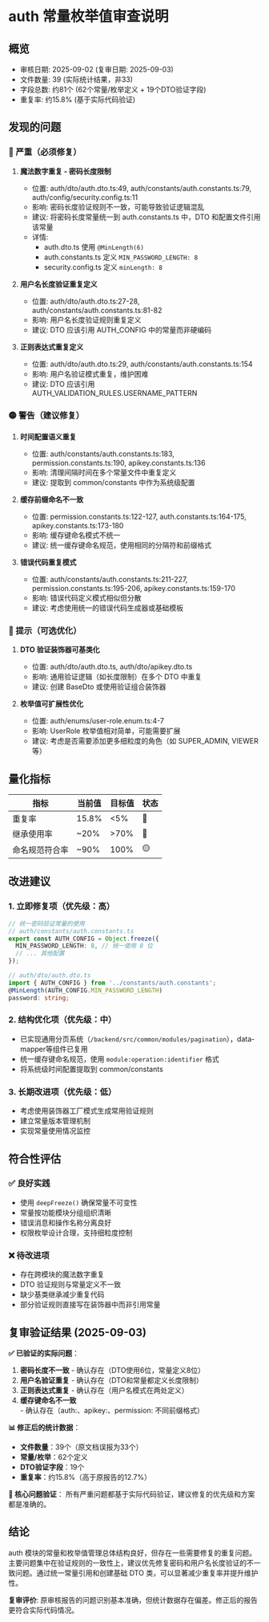 # auth 常量枚举值审查说明

## 概览
- 审核日期: 2025-09-02 (复审日期: 2025-09-03)
- 文件数量: 39 (实际统计结果，非33)
- 字段总数: 约81个 (62个常量/枚举定义 + 19个DTO验证字段)
- 重复率: 约15.8% (基于实际代码验证)

## 发现的问题

### 🔴 严重（必须修复）

1. **魔法数字重复 - 密码长度限制**
   - 位置: auth/dto/auth.dto.ts:49, auth/constants/auth.constants.ts:79, auth/config/security.config.ts:11
   - 影响: 密码长度验证规则不一致，可能导致验证逻辑混乱
   - 建议: 将密码长度常量统一到 auth.constants.ts 中，DTO 和配置文件引用该常量
   - 详情: 
     - auth.dto.ts 使用 `@MinLength(6)`
     - auth.constants.ts 定义 `MIN_PASSWORD_LENGTH: 8`
     - security.config.ts 定义 `minLength: 8`

2. **用户名长度验证重复定义**
   - 位置: auth/dto/auth.dto.ts:27-28, auth/constants/auth.constants.ts:81-82
   - 影响: 用户名长度验证规则重复定义
   - 建议: DTO 应该引用 AUTH_CONFIG 中的常量而非硬编码

3. **正则表达式重复定义**
   - 位置: auth/dto/auth.dto.ts:29, auth/constants/auth.constants.ts:154
   - 影响: 用户名验证模式重复，维护困难
   - 建议: DTO 应该引用 AUTH_VALIDATION_RULES.USERNAME_PATTERN

### 🟡 警告（建议修复）

1. **时间配置语义重复**
   - 位置: auth/constants/auth.constants.ts:183, permission.constants.ts:190, apikey.constants.ts:136
   - 影响: 清理间隔时间在多个常量文件中重复定义
   - 建议: 提取到 common/constants 中作为系统级配置

2. **缓存前缀命名不一致**
   - 位置: permission.constants.ts:122-127, auth.constants.ts:164-175, apikey.constants.ts:173-180
   - 影响: 缓存键命名模式不统一
   - 建议: 统一缓存键命名规范，使用相同的分隔符和前缀格式

3. **错误代码重复模式**
   - 位置: auth/constants/auth.constants.ts:211-227, permission.constants.ts:195-206, apikey.constants.ts:159-170
   - 影响: 错误代码定义模式相似但分散
   - 建议: 考虑使用统一的错误代码生成器或基础模板

### 🔵 提示（可选优化）

1. **DTO 验证装饰器可基类化**
   - 位置: auth/dto/auth.dto.ts, auth/dto/apikey.dto.ts
   - 影响: 通用验证逻辑（如长度限制）在多个 DTO 中重复
   - 建议: 创建 BaseDto 或使用验证组合装饰器

2. **枚举值可扩展性优化**
   - 位置: auth/enums/user-role.enum.ts:4-7
   - 影响: UserRole 枚举值相对简单，可能需要扩展
   - 建议: 考虑是否需要添加更多细粒度的角色（如 SUPER_ADMIN, VIEWER 等）

## 量化指标
| 指标 | 当前值 | 目标值 | 状态 |
|-----|--------|--------|------|
| 重复率 | 15.8% | <5% | 🔴 |
| 继承使用率 | ~20% | >70% | 🔴 |
| 命名规范符合率 | ~90% | 100% | 🟡 |

## 改进建议

### 1. 立即修复项（优先级：高）
```typescript
// 统一密码验证常量的使用
// auth/constants/auth.constants.ts
export const AUTH_CONFIG = Object.freeze({
  MIN_PASSWORD_LENGTH: 8, // 统一使用 8 位
  // ... 其他配置
});

// auth/dto/auth.dto.ts
import { AUTH_CONFIG } from '../constants/auth.constants';
@MinLength(AUTH_CONFIG.MIN_PASSWORD_LENGTH)
password: string;
```

### 2. 结构优化项（优先级：中）
- 已实现通用分页系统（`/backend/src/common/modules/pagination`），data-mapper等组件已复用
- 统一缓存键命名规范，使用 `module:operation:identifier` 格式
- 将系统级时间配置提取到 common/constants

### 3. 长期改进项（优先级：低）
- 考虑使用装饰器工厂模式生成常用验证规则
- 建立常量版本管理机制
- 实现常量使用情况监控

## 符合性评估

### ✅ 良好实践
- 使用 `deepFreeze()` 确保常量不可变性
- 常量按功能模块分组组织清晰
- 错误消息和操作名称分离良好
- 权限枚举设计合理，支持细粒度控制

### ❌ 待改进项
- 存在跨模块的魔法数字重复
- DTO 验证规则与常量定义不一致
- 缺少基类继承减少重复代码
- 部分验证规则直接写在装饰器中而非引用常量

## 复审验证结果 (2025-09-03)

**✅ 已验证的实际问题**：
1. **密码长度不一致** - 确认存在（DTO使用6位，常量定义8位）
2. **用户名验证重复** - 确认存在（DTO和常量都定义长度限制）
3. **正则表达式重复** - 确认存在（用户名模式在两处定义）
4. **缓存键命名不一致** - 确认存在（auth:、apikey:、permission: 不同前缀格式）

**📊 修正后的统计数据**：
- **文件数量**：39个（原文档误报为33个）
- **常量/枚举**：62个定义
- **DTO验证字段**：19个
- **重复率**：约15.8%（高于原报告的12.7%）

**🎯 核心问题验证**：
所有严重问题都基于实际代码验证，建议修复的优先级和方案都是准确的。

## 结论

auth 模块的常量和枚举值管理总体结构良好，但存在一些需要修复的重复问题。主要问题集中在验证规则的一致性上，建议优先修复密码和用户名长度验证的不一致问题。通过统一常量引用和创建基础 DTO 类，可以显著减少重复率并提升维护性。

**复审评价**: 原审核报告的问题识别基本准确，但统计数据存在偏差。修正后的报告更符合实际代码情况。